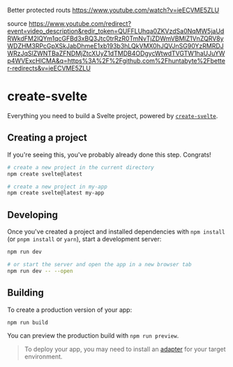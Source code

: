 Better protected routs
https://www.youtube.com/watch?v=ieECVME5ZLU

source
https://www.youtube.com/redirect?event=video_description&redir_token=QUFFLUhqa0ZKVzdSa0NqMW5jaUdRWkdFM2lQYm1qcGFBd3xBQ3Jtc0trRzR0TmNvTjZDWmVBMlZ1VnZQRV8yWDZHM3RPcGpXSkJabDhmeE1xb193b3hLQkVMX0hJQVJnSG90YzRMRDJWRzJqSlZWNTBaZFNDMjZtcXUyZ1dTMDB4ODgycWtwdTVGTW1haUJuYWp4WVExcHlCMA&q=https%3A%2F%2Fgithub.com%2Fhuntabyte%2Fbetter-redirects&v=ieECVME5ZLU 






# create-svelte

Everything you need to build a Svelte project, powered by [`create-svelte`](https://github.com/sveltejs/kit/tree/master/packages/create-svelte).

## Creating a project

If you're seeing this, you've probably already done this step. Congrats!

```bash
# create a new project in the current directory
npm create svelte@latest

# create a new project in my-app
npm create svelte@latest my-app
```

## Developing

Once you've created a project and installed dependencies with `npm install` (or `pnpm install` or `yarn`), start a development server:

```bash
npm run dev

# or start the server and open the app in a new browser tab
npm run dev -- --open
```

## Building

To create a production version of your app:

```bash
npm run build
```

You can preview the production build with `npm run preview`.

> To deploy your app, you may need to install an [adapter](https://kit.svelte.dev/docs/adapters) for your target environment.
